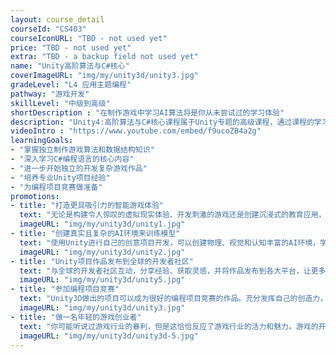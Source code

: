 ```yaml
---
layout: course_detail
courseId: "CS403"
courseIconURL: "TBD - not used yet"
price: "TBD - not used yet"
extra: "TBD - a backup field not used yet"
name: "Unity高阶算法与C#核心"
coverImageURL: "img/my/unity3d/unity3.jpg"
gradeLevel: "L4 应用主题编程"
pathway: "游戏开发"
skillLevel: "中级到高级"
shortDescription : "在制作游戏中学习AI算法将是你从未尝试过的学习体验"
description: "Unity4:高阶算法与C#核心课程属于Unity专题的高级课程，通过课程的学习，同学在掌握专业Unity项目经验的基础上，深入学习了C#语言的核心内容，并且掌握了算法与数据结构，从而进一步的开始能够独立的开发复杂游戏作品。"
videoIntro : "https://www.youtube.com/embed/f9ucoZB4a2g"
learningGoals:
- "掌握独立制作游戏算法和数据结构知识"
- "深入学习C#编程语言的核心内容"
- "进一步开始独立的开发复杂游戏作品"
- "培养专业Unity项目经验"
- "为编程项目竞赛做准备"
promotions:
- title: "打造更具吸引力的智能游戏体验"
  text: "无论是构建令人惊叹的虚拟现实体验、开发刺激的游戏还是创建沉浸式的教育应用，Unity项目开发提供了一个充满创造力和激情的舞台，可以让学生创造出更具吸引力的游戏玩法和增强的游戏体验。"
  imageURL: "img/my/unity3d/unity1.jpg"
- title: "创建真实且复杂的AI环境来训练模型"
  text: "使用Unity进行自己的创意项目开发，可以创建物理、视觉和认知丰富的AI环境，学生还可以进行基准测试以及研究新的算法和方法。"
  imageURL: "img/my/unity3d/unity2.jpg"
- title: "Unity项目作品发布到全球的开发者社区"
  text: "与全球的开发者社区互动，分享经验、获取灵感，并将作品发布到各大平台，让更多的人能够享受自己的创作。"
  imageURL: "img/my/unity3d/unity5.jpg"
- title: "参加编程项目竞赛"
  text: "Unity3D做出的项目可以成为很好的编程项目竞赛的作品。充分发挥自己的创造力，动手解决生活中的问题，做实验，发布结果，为大学申请打下基础。"
  imageURL: "img/my/unity3d/unity3.jpg"
- title: "做一名年轻的游戏创业者"
  text: "你可能听说过游戏行业的暴利，但是这恰恰反应了游戏行业的活力和魅力。游戏的开发永远属于年轻一代，早动手，说不定下一个游戏创业着就是你。"
  imageURL: "img/my/unity3d/unity3d-5.jpg"
---
```

